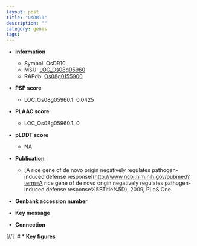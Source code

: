 ```yaml
---
layout: post
title: "OsDR10"
description: ""
category: genes
tags: 
---
```


* **Information**  
    + Symbol: OsDR10  
    + MSU: [LOC_Os08g05960](http://rice.plantbiology.msu.edu/cgi-bin/ORF_infopage.cgi?orf=LOC_Os08g05960)  
    + RAPdb: [Os08g0155900](http://rapdb.dna.affrc.go.jp/viewer/gbrowse_details/irgsp1?name=Os08g0155900)  

* **PSP score**  
    + LOC_Os08g05960.1: 0.0425 

* **PLAAC score**  
    + LOC_Os08g05960.1: 0 

* **pLDDT score**
    + NA


* **Publication**  
    + [A rice gene of de novo origin negatively regulates pathogen-induced defense response](http://www.ncbi.nlm.nih.gov/pubmed?term=A rice gene of de novo origin negatively regulates pathogen-induced defense response%5BTitle%5D), 2009, PLoS One.

* **Genbank accession number**  

* **Key message**  

* **Connection**  

[//]: # * **Key figures**  


